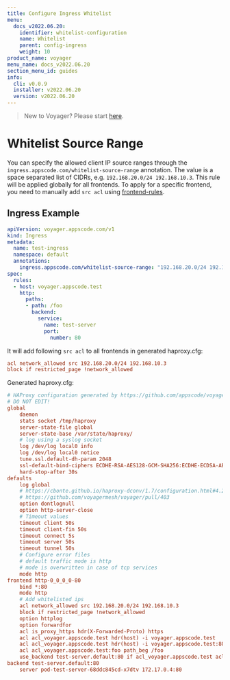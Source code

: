 ```yaml
---
title: Configure Ingress Whitelist
menu:
  docs_v2022.06.20:
    identifier: whitelist-configuration
    name: Whitelist
    parent: config-ingress
    weight: 10
product_name: voyager
menu_name: docs_v2022.06.20
section_menu_id: guides
info:
  cli: v0.0.9
  installer: v2022.06.20
  version: v2022.06.20
---
```


> New to Voyager? Please start [here](/docs/v2022.06.20/concepts/overview).

# Whitelist Source Range

You can specify the allowed client IP source ranges through the `ingress.appscode.com/whitelist-source-range` annotation. The value is a space separated list of CIDRs, e.g. `192.168.20.0/24 192.168.10.3`. This rule will be applied globally for all frontends. To apply for a specific frontend, you need to manually add `src acl` using [frontend-rules](frontend-rule.md).

## Ingress Example

```yaml
apiVersion: voyager.appscode.com/v1
kind: Ingress
metadata:
  name: test-ingress
  namespace: default
  annotations:
    ingress.appscode.com/whitelist-source-range: "192.168.20.0/24 192.168.10.3"
spec:
  rules:
  - host: voyager.appscode.test
    http:
      paths:
      - path: /foo
        backend:
          service:
          	name: test-server
            port:
              number: 80
```

It will add following `src acl` to all frontends in generated haproxy.cfg:

```ini
acl network_allowed src 192.168.20.0/24 192.168.10.3
block if restricted_page !network_allowed
```

Generated haproxy.cfg:

```ini
# HAProxy configuration generated by https://github.com/appscode/voyager
# DO NOT EDIT!
global
	daemon
	stats socket /tmp/haproxy
	server-state-file global
	server-state-base /var/state/haproxy/
	# log using a syslog socket
	log /dev/log local0 info
	log /dev/log local0 notice
	tune.ssl.default-dh-param 2048
	ssl-default-bind-ciphers ECDHE-RSA-AES128-GCM-SHA256:ECDHE-ECDSA-AES128-GCM-SHA256:ECDHE-RSA-AES256-GCM-SHA384:ECDHE-ECDSA-AES256-GCM-SHA384:DHE-RSA-AES128-GCM-SHA256:DHE-DSS-AES128-GCM-SHA256:kEDH+AESGCM:ECDHE-RSA-AES128-SHA256:ECDHE-ECDSA-AES128-SHA256:ECDHE-RSA-AES128-SHA:ECDHE-ECDSA-AES128-SHA:ECDHE-RSA-AES256-SHA384:ECDHE-ECDSA-AES256-SHA384:ECDHE-RSA-AES256-SHA:ECDHE-ECDSA-AES256-SHA:DHE-RSA-AES128-SHA256:DHE-RSA-AES128-SHA:DHE-DSS-AES128-SHA256:DHE-RSA-AES256-SHA256:DHE-DSS-AES256-SHA:DHE-RSA-AES256-SHA:!aNULL:!eNULL:!EXPORT:!DES:!RC4:!3DES:!MD5:!PSK
	hard-stop-after 30s
defaults
	log global
	# https://cbonte.github.io/haproxy-dconv/1.7/configuration.html#4.2-option%20abortonclose
	# https://github.com/voyagermesh/voyager/pull/403
	option dontlognull
	option http-server-close
	# Timeout values
	timeout client 50s
	timeout client-fin 50s
	timeout connect 5s
	timeout server 50s
	timeout tunnel 50s
	# Configure error files
	# default traffic mode is http
	# mode is overwritten in case of tcp services
	mode http
frontend http-0_0_0_0-80
	bind *:80 
	mode http
	# Add whitelisted ips
	acl network_allowed src 192.168.20.0/24 192.168.10.3
	block if restricted_page !network_allowed
	option httplog
	option forwardfor
	acl is_proxy_https hdr(X-Forwarded-Proto) https
	acl acl_voyager.appscode.test hdr(host) -i voyager.appscode.test
	acl acl_voyager.appscode.test hdr(host) -i voyager.appscode.test:80
	acl acl_voyager.appscode.test:foo path_beg /foo
	use_backend test-server.default:80 if acl_voyager.appscode.test acl_voyager.appscode.test:foo
backend test-server.default:80
	server pod-test-server-68ddc845cd-x7dtv 172.17.0.4:80
```